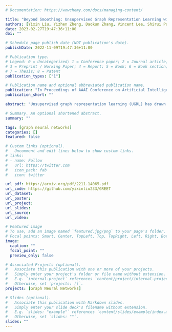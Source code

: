 ```yaml
---
# Documentation: https://wowchemy.com/docs/managing-content/

title: "Beyond Smoothing: Unsupervised Graph Representation Learning with Edge Heterophily Discriminating"
authors: [Yixin Liu, Yizhen Zheng, Daokun Zhang, Vincent Lee, Shirui Pan]
date: 2023-02-27T19:47:36+11:00
doi: ""

# Schedule page publish date (NOT publication's date).
publishDate: 2022-11-09T19:47:36+11:00

# Publication type.
# Legend: 0 = Uncategorized; 1 = Conference paper; 2 = Journal article;
# 3 = Preprint / Working Paper; 4 = Report; 5 = Book; 6 = Book section;
# 7 = Thesis; 8 = Patent
publication_types: ["1"]

# Publication name and optional abbreviated publication name.
publication: "In Proceedings of AAAI Conference on Artificial Intelligence (AAAI), AAAI-23, Washington, DC, USA, February 7-14, 2023 (CORE A*)"
publication_short: ""

abstract: "Unsupervised graph representation learning (UGRL) has drawn increasing research attention and achieved promising results in several graph analytic tasks. Relying on the homophily assumption, existing UGRL methods tend to smooth the learned node representations along all edges, ignoring the existence of heterophilic edges that connect nodes with distinct attributes. As a result, current methods are hard to generalize to heterophilic graphs where dissimilar nodes are widely connected, and also vulnerable to adversarial attacks. To address this issue, we propose a novel unsupervised Graph Representation learning method with Edge hEterophily discriminaTing (GREET) which learns representations by discriminating and leveraging homophilic edges and heterophilic edges. To distinguish two types of edges, we build an edge discriminator that infers edge homophily/heterophily from feature and structure information. We train the edge discriminator in an unsupervised way through minimizing the crafted pivot-anchored ranking loss, with randomly sampled node pairs acting as pivots. Node representations are learned through contrasting the dual-channel encodings obtained from the discriminated homophilic and heterophilic edges. With an effective interplaying scheme, edge discriminating and representation learning can mutually boost each other during the training phase. We conducted extensive experiments on 14 benchmark datasets and multiple learning scenarios to demonstrate the superiority of GREET."

# Summary. An optional shortened abstract.
summary: ""

tags: [graph neural networks]
categories: []
featured: false

# Custom links (optional).
#   Uncomment and edit lines below to show custom links.
# links:
# - name: Follow
#   url: https://twitter.com
#   icon_pack: fab
#   icon: twitter

url_pdf: https://arxiv.org/pdf/2211.14065.pdf
url_code: https://github.com/yixinliu233/GREET
url_dataset:
url_poster:
url_project:
url_slides:
url_source:
url_video:

# Featured image
# To use, add an image named `featured.jpg/png` to your page's folder. 
# Focal points: Smart, Center, TopLeft, Top, TopRight, Left, Right, BottomLeft, Bottom, BottomRight.
image:
  caption: ""
  focal_point: ""
  preview_only: false

# Associated Projects (optional).
#   Associate this publication with one or more of your projects.
#   Simply enter your project's folder or file name without extension.
#   E.g. `internal-project` references `content/project/internal-project/index.md`.
#   Otherwise, set `projects: []`.
projects: [Graph Neural Networks]

# Slides (optional).
#   Associate this publication with Markdown slides.
#   Simply enter your slide deck's filename without extension.
#   E.g. `slides: "example"` references `content/slides/example/index.md`.
#   Otherwise, set `slides: ""`.
slides: ""
---
```

